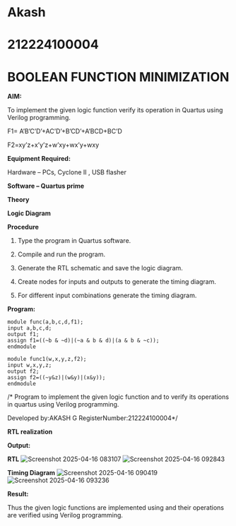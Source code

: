 # Akash
# 212224100004
# BOOLEAN FUNCTION MINIMIZATION

**AIM:**

To implement the given logic function verify its operation in Quartus using Verilog programming.

F1= A’B’C’D’+AC’D’+B’CD’+A’BCD+BC’D 

F2=xy’z+x’y’z+w’xy+wx’y+wxy

**Equipment Required:**

Hardware – PCs, Cyclone II , USB flasher

**Software – Quartus prime**

**Theory**

**Logic Diagram**

**Procedure**

1.	Type the program in Quartus software.

2.	Compile and run the program.

3.	Generate the RTL schematic and save the logic diagram.

4.	Create nodes for inputs and outputs to generate the timing diagram.

5.	For different input combinations generate the timing diagram.


**Program:**
```
module func(a,b,c,d,f1); 
input a,b,c,d; 
output f1; 
assign f1=((~b & ~d)|(~a & b & d)|(a & b & ~c)); 
endmodule

module func1(w,x,y,z,f2);
input w,x,y,z;
output f2;
assign f2=((~y&z)|(w&y)|(x&y));
endmodule
```
/* Program to implement the given logic function and to verify its operations in quartus using Verilog programming. 

Developed by:AKASH G RegisterNumber:212224100004*/


**RTL realization**

**Output:**

**RTL**
![Screenshot 2025-04-16 083107](https://github.com/user-attachments/assets/59c669b2-a3a3-4215-a6ea-36891bef1d58)
![Screenshot 2025-04-16 092843](https://github.com/user-attachments/assets/70b702e6-1831-4ba4-8258-ba952332d6ed)


**Timing Diagram**
![Screenshot 2025-04-16 090419](https://github.com/user-attachments/assets/9292fc19-f074-4620-810b-d12188862b64)
![Screenshot 2025-04-16 093236](https://github.com/user-attachments/assets/8d23cc7b-7f5d-4073-b818-cd564610f55e)



**Result:**

Thus the given logic functions are implemented using and their operations are verified using Verilog programming.



